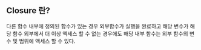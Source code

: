 ## Closure 란?

다른 함수 내부에 정의된 함수가 있는 경우 외부함수가 실행을 완료하고 해당 변수가 해당 함수 외부에서 더 이상 엑세스 할 수 없는 경우에도 해당 내부 함수는 외부 함수의 변수 및 범위에 액세스 할 수 있다.
